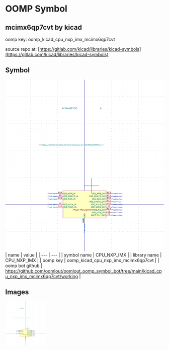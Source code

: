 # OOMP Symbol  
## mcimx6qp7cvt  by kicad  
  
oomp key: oomp_kicad_cpu_nxp_imx_mcimx6qp7cvt  
  
source repo at: [https://gitlab.com/kicad/libraries/kicad-symbols](https://gitlab.com/kicad/libraries/kicad-symbols)  
## Symbol  
  
[![working.png](working_600.png)](working.png)  
| name | value | 
| --- | --- | 
| symbol name | CPU_NXP_IMX | 
| library name | CPU_NXP_IMX | 
| oomp key | oomp_kicad_cpu_nxp_imx_mcimx6qp7cvt | 
| oomp bot github | https://github.com/oomlout/oomlout_oomp_symbol_bot/tree/main/kicad_cpu_nxp_imx_mcimx6qp7cvt/working | 
## Images  
  
[![working.png](working_140.png)](working.png)  
